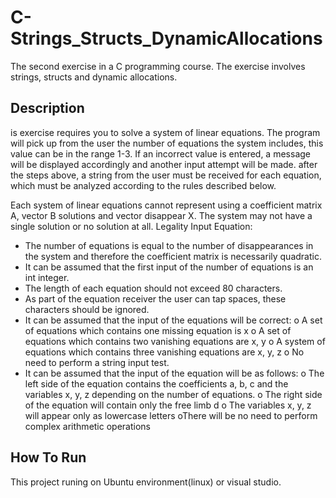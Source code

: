 # C-Strings_Structs_DynamicAllocations

The second exercise in a C programming course. 
The exercise involves strings, structs and dynamic allocations.

## Description

is exercise requires you to solve a system of linear equations.
The program will pick up from the user the number of equations the system includes, this value can be in the range 1-3.
If an incorrect value is entered, a message will be displayed accordingly and another input attempt will be made.
after the steps above,  a string from the user must be received for each equation, which must be analyzed according to the rules described below.

Each system of linear equations cannot represent using a coefficient matrix A, vector B solutions and vector disappear X. 
The system may not have a single solution or no solution at all.
Legality Input Equation:
* The number of equations is equal to the number of disappearances in the system and therefore the coefficient matrix is necessarily quadratic.
* It can be assumed that the first input of the number of equations is an int integer.
* The length of each equation should not exceed 80 characters.
* As part of the equation receiver the user can tap spaces, these characters should be ignored. 
* It can be assumed that the input of the equations will be correct: o A set of equations which contains one missing equation is x o A set of equations which contains two vanishing equations are x, y o A system of equations which contains three vanishing equations are x, y, z o No need to perform a string input test.
* It can be assumed that the input of the equation will be as follows: o The left side of the equation contains the coefficients a, b, c and the variables x, y, z depending on the number of equations. o The right side of the equation will contain only the free limb d o The variables x, y, z will appear only as lowercase letters oThere will be no need to perform complex arithmetic operations

## How To Run

This project runing on Ubuntu environment(linux) or visual studio.

